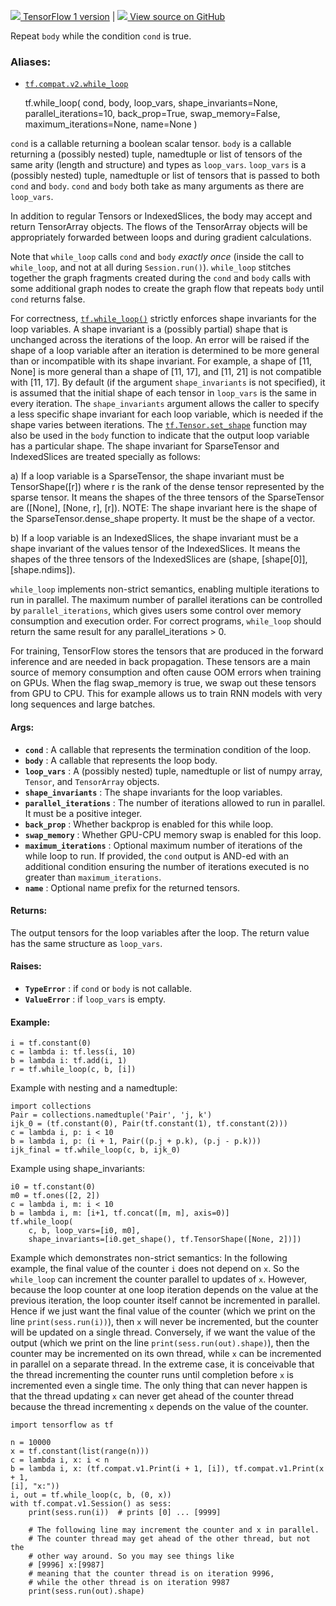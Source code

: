 [ ![](https://tensorflow.google.cn/images/tf_logo_32px.png) TensorFlow 1
version](/versions/r1.15/api_docs/python/tf/while_loop) |  [
![](https://tensorflow.google.cn/images/GitHub-Mark-32px.png) View source on
GitHub
](https://github.com/tensorflow/tensorflow/blob/r2.0/tensorflow/python/ops/control_flow_ops.py#L2302-L2478)  
  
  
Repeat `body` while the condition `cond` is true.

### Aliases:

  * [`tf.compat.v2.while_loop`](/api_docs/python/tf/while_loop)

    
    
    tf.while_loop(
        cond,
        body,
        loop_vars,
        shape_invariants=None,
        parallel_iterations=10,
        back_prop=True,
        swap_memory=False,
        maximum_iterations=None,
        name=None
    )
    

`cond` is a callable returning a boolean scalar tensor. `body` is a callable
returning a (possibly nested) tuple, namedtuple or list of tensors of the same
arity (length and structure) and types as `loop_vars`. `loop_vars` is a
(possibly nested) tuple, namedtuple or list of tensors that is passed to both
`cond` and `body`. `cond` and `body` both take as many arguments as there are
`loop_vars`.

In addition to regular Tensors or IndexedSlices, the body may accept and
return TensorArray objects. The flows of the TensorArray objects will be
appropriately forwarded between loops and during gradient calculations.

Note that `while_loop` calls `cond` and `body` _exactly once_ (inside the call
to `while_loop`, and not at all during `Session.run()`). `while_loop` stitches
together the graph fragments created during the `cond` and `body` calls with
some additional graph nodes to create the graph flow that repeats `body` until
`cond` returns false.

For correctness,
[`tf.while_loop()`](https://tensorflow.google.cn/api_docs/python/tf/while_loop)
strictly enforces shape invariants for the loop variables. A shape invariant
is a (possibly partial) shape that is unchanged across the iterations of the
loop. An error will be raised if the shape of a loop variable after an
iteration is determined to be more general than or incompatible with its shape
invariant. For example, a shape of [11, None] is more general than a shape of
[11, 17], and [11, 21] is not compatible with [11, 17]. By default (if the
argument `shape_invariants` is not specified), it is assumed that the initial
shape of each tensor in `loop_vars` is the same in every iteration. The
`shape_invariants` argument allows the caller to specify a less specific shape
invariant for each loop variable, which is needed if the shape varies between
iterations. The
[`tf.Tensor.set_shape`](https://tensorflow.google.cn/api_docs/python/tf/Tensor#set_shape)
function may also be used in the `body` function to indicate that the output
loop variable has a particular shape. The shape invariant for SparseTensor and
IndexedSlices are treated specially as follows:

a) If a loop variable is a SparseTensor, the shape invariant must be
TensorShape([r]) where r is the rank of the dense tensor represented by the
sparse tensor. It means the shapes of the three tensors of the SparseTensor
are ([None], [None, r], [r]). NOTE: The shape invariant here is the shape of
the SparseTensor.dense_shape property. It must be the shape of a vector.

b) If a loop variable is an IndexedSlices, the shape invariant must be a shape
invariant of the values tensor of the IndexedSlices. It means the shapes of
the three tensors of the IndexedSlices are (shape, [shape[0]], [shape.ndims]).

`while_loop` implements non-strict semantics, enabling multiple iterations to
run in parallel. The maximum number of parallel iterations can be controlled
by `parallel_iterations`, which gives users some control over memory
consumption and execution order. For correct programs, `while_loop` should
return the same result for any parallel_iterations > 0.

For training, TensorFlow stores the tensors that are produced in the forward
inference and are needed in back propagation. These tensors are a main source
of memory consumption and often cause OOM errors when training on GPUs. When
the flag swap_memory is true, we swap out these tensors from GPU to CPU. This
for example allows us to train RNN models with very long sequences and large
batches.

#### Args:

  * **`cond`** : A callable that represents the termination condition of the loop.
  * **`body`** : A callable that represents the loop body.
  * **`loop_vars`** : A (possibly nested) tuple, namedtuple or list of numpy array, `Tensor`, and `TensorArray` objects.
  * **`shape_invariants`** : The shape invariants for the loop variables.
  * **`parallel_iterations`** : The number of iterations allowed to run in parallel. It must be a positive integer.
  * **`back_prop`** : Whether backprop is enabled for this while loop.
  * **`swap_memory`** : Whether GPU-CPU memory swap is enabled for this loop.
  * **`maximum_iterations`** : Optional maximum number of iterations of the while loop to run. If provided, the `cond` output is AND-ed with an additional condition ensuring the number of iterations executed is no greater than `maximum_iterations`.
  * **`name`** : Optional name prefix for the returned tensors.

#### Returns:

The output tensors for the loop variables after the loop. The return value has
the same structure as `loop_vars`.

#### Raises:

  * **`TypeError`** : if `cond` or `body` is not callable.
  * **`ValueError`** : if `loop_vars` is empty.

#### Example:

    
    
    i = tf.constant(0)
    c = lambda i: tf.less(i, 10)
    b = lambda i: tf.add(i, 1)
    r = tf.while_loop(c, b, [i])
    

Example with nesting and a namedtuple:

    
    
    import collections
    Pair = collections.namedtuple('Pair', 'j, k')
    ijk_0 = (tf.constant(0), Pair(tf.constant(1), tf.constant(2)))
    c = lambda i, p: i < 10
    b = lambda i, p: (i + 1, Pair((p.j + p.k), (p.j - p.k)))
    ijk_final = tf.while_loop(c, b, ijk_0)
    

Example using shape_invariants:

    
    
    i0 = tf.constant(0)
    m0 = tf.ones([2, 2])
    c = lambda i, m: i < 10
    b = lambda i, m: [i+1, tf.concat([m, m], axis=0)]
    tf.while_loop(
        c, b, loop_vars=[i0, m0],
        shape_invariants=[i0.get_shape(), tf.TensorShape([None, 2])])
    

Example which demonstrates non-strict semantics: In the following example, the
final value of the counter `i` does not depend on `x`. So the `while_loop` can
increment the counter parallel to updates of `x`. However, because the loop
counter at one loop iteration depends on the value at the previous iteration,
the loop counter itself cannot be incremented in parallel. Hence if we just
want the final value of the counter (which we print on the line
`print(sess.run(i))`), then `x` will never be incremented, but the counter
will be updated on a single thread. Conversely, if we want the value of the
output (which we print on the line `print(sess.run(out).shape)`), then the
counter may be incremented on its own thread, while `x` can be incremented in
parallel on a separate thread. In the extreme case, it is conceivable that the
thread incrementing the counter runs until completion before `x` is
incremented even a single time. The only thing that can never happen is that
the thread updating `x` can never get ahead of the counter thread because the
thread incrementing `x` depends on the value of the counter.

    
    
    import tensorflow as tf
    
    n = 10000
    x = tf.constant(list(range(n)))
    c = lambda i, x: i < n
    b = lambda i, x: (tf.compat.v1.Print(i + 1, [i]), tf.compat.v1.Print(x + 1,
    [i], "x:"))
    i, out = tf.while_loop(c, b, (0, x))
    with tf.compat.v1.Session() as sess:
        print(sess.run(i))  # prints [0] ... [9999]
    
        # The following line may increment the counter and x in parallel.
        # The counter thread may get ahead of the other thread, but not the
        # other way around. So you may see things like
        # [9996] x:[9987]
        # meaning that the counter thread is on iteration 9996,
        # while the other thread is on iteration 9987
        print(sess.run(out).shape)
    

